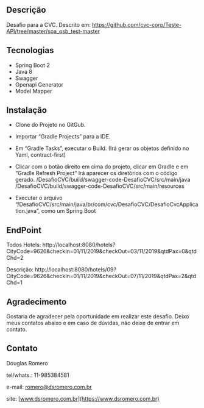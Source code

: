 ## Descrição
Desafio para a CVC. 
Descrito em: https://github.com/cvc-corp/Teste-API/tree/master/soa_osb_test-master

## Tecnologias
- Spring Boot 2
- Java 8
- Swagger
- Openapi Generator
- Model Mapper

## Instalação
- Clone do Projeto no GitGub.

- Importar “Gradle Projects” para a IDE.

- Em “Gradle Tasks”, executar o Build. (Irá gerar os objetos definido no Yaml, contract-first)

- Clicar com o botão direito em cima do projeto, clicar em Gradle e em “Gradle Refresh Project”
Irá aparecer os diretórios com o código gerado.
/DesafioCVC/build/swagger-code-DesafioCVC/src/main/java
/DesafioCVC/build/swagger-code-DesafioCVC/src/main/resources

- Executar o arquivo “/DesafioCVC/src/main/java/br/com/cvc/DesafioCVC/DesafioCvcApplication.java”, como um Spring Boot

## EndPoint
Todos Hotels:
http://localhost:8080/hotels?CityCode=9626&checkIn=01/11/2019&checkOut=03/11/2019&qtdPax=0&qtdChd=2

Descrição:
http://localhost:8080/hotels/09?CityCode=9626&checkIn=01/11/2019&checkOut=07/11/2019&qtdPax=2&qtdChd=1

## Agradecimento
Gostaria de agradecer pela oportunidade em realizar este desafio.
Deixo meus contatos abaixo e em caso de dúvidas, não deixe de entrar em contato.

## Contato
Douglas Romero

tel/whats.: 11-985384581

e-mail: romero@dsromero.com.br

site: [www.dsromero.com.br](https://www.dsromero.com.br)
